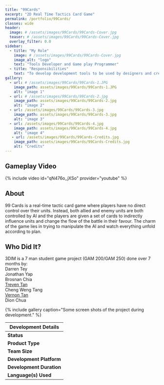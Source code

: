 ```yaml
---
title: "99Cards"
excerpt: "2D Real Time Tactics Card Game"
permalink: /portfolio/99Cards/
classes: wide
header:
  image: # /assets/images/99Cards/99Cards-Cover.jpg
  teaser: # /assets/images/99Cards/99Cards-Cover.jpg
  overlay_filter: 0.0
sidebar:
  - title: "My Role"
    image: # /assets/images/99Cards/99Cards-Cover.jpg
    image_alt: "logo"
    text: "Tools Developer and Game play Programmer"
  - title: "Responsibilities"
    text: "To develop development tools to be used by designers and creating game play systems for the game"
gallery:
  - url: # /assets/images/99Cards/99Cards-1.JPG
    image_path: assets/images/99Cards/99Cards-1.JPG
    alt: "image 1"
  - url: # /assets/images/99Cards/99Cards-2.jpg
    image_path: assets/images/99Cards/99Cards-2.jpg
    alt: "image 2"
  - url: /assets/images/99Cards/99Cards-3.jpg
    image_path: assets/images/99Cards/99Cards-3.jpg
    alt: "image 3"
  - url: /assets/images/99Cards/99Cards-4.jpg
    image_path: assets/images/99Cards/99Cards-4.jpg
    alt: "image 4"
   - url: /assets/images/99Cards/99Cards-Credits.jpg
    image_path: assets/images/99Cards/99Cards-Credits.jpg
    alt: "Credits"
---
```


## Gameplay Video

{% include video id="qN476o_jXSo" provider="youtube" %}

## **About**

99 Cards is a real-time tactic card game where players have no direct control over their units. Instead, both allied and enemy units are both controlled by AI and the players are given a set of cards to indirectly influence units and change the flow of the battle in their favour. The charm of the game lies in trying to manipulate the AI and watch everything unfold according to plan.

## **Who Did It?**

3DIM is a 7 man student game project (GAM 200/GAM 250) done over 7 months by:  
Darren Tey  
Jonathan Yap  
Brosnan Chia  
[Treven Tan](https://trevtts.github.io/)  
Cheng Weng Tang  
[Vernon Tan](https://tyanshinvernon.wixsite.com/home)  
Dion Chua  

{% include gallery caption="Some screen shots of the project during development." %}

|**Development Details**                            |
|---------------------------------------------------|
|**Status**                 |Completed              |
|**Product Type**           |School Game Project    |
|**Team Size**              |7                      |
|**Development Platform**   |Custom Game Engine     |
|**Development Duration**   |7 Months               |
|**Language(s) Used**       |C++                    |
